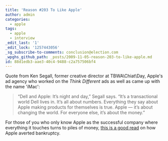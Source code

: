 ```yaml
---
title: 'Reason #203 To Like Apple'
author: admin
categories:
  - apple
tags:
  - apple
  - interview
_edit_last: '1'
_edit_lock: '1257443056'
_sg_subscribe-to-comments: conclusion@election.com
_wpghs_github_path: _posts/2009-11-05-reason-203-to-like-apple.md
id: 88d1edb3-aae3-40c4-9488-c2a757506bf4
---
```

<p>Quote from Ken Segall, former creative director at TBWA\Chiat\Day, Apple's ad agency who worked on the <em>Think Different</em> ads as well as came up with the name 'iMac':</p>
<blockquote><p>“Dell and Apple: It’s night and day,” Segall says. “It’s a transactional world Dell lives in. It’s all about numbers. Everything they say about Apple making products for themselves is true. Apple — it’s about changing the world. For everyone else, it’s about the money.”</p></blockquote>
<p>For those of you who only know Apple as the successful company where everything it touches turns to piles of money, <a href="http://www.cultofmac.com/20172/20172">this is a good read</a> on how Apple averted bankruptcy.</p>

